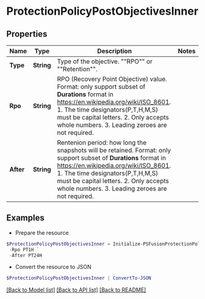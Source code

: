# ProtectionPolicyPostObjectivesInner
## Properties

Name | Type | Description | Notes
------------ | ------------- | ------------- | -------------
**Type** | **String** | Type of the objective. &quot;&quot;RPO&quot;&quot; or &quot;&quot;Retention&quot;&quot;. | 
**Rpo** | **String** | RPO (Recovery Point Objective) value. Format: only support subset of **Durations** format in https://en.wikipedia.org/wiki/ISO_8601. 1. The time designators(P,T,H,M,S) must be capital letters.  2. Only accepts whole numbers.  3. Leading zeroes are not required. | 
**After** | **String** | Rentenion period: how long the snapshots will be retained.  Format: only support subset of **Durations** format in https://en.wikipedia.org/wiki/ISO_8601. 1. The time designators(P,T,H,M,S) must be capital letters.  2. Only accepts whole numbers.  3. Leading zeroes are not required. | 

## Examples

- Prepare the resource
```powershell
$ProtectionPolicyPostObjectivesInner = Initialize-PSFusionProtectionPolicyPostObjectivesInner  -Type null `
 -Rpo PT1H `
 -After PT24H
```

- Convert the resource to JSON
```powershell
$ProtectionPolicyPostObjectivesInner | ConvertTo-JSON
```

[[Back to Model list]](../README.md#documentation-for-models) [[Back to API list]](../README.md#documentation-for-api-endpoints) [[Back to README]](../README.md)

